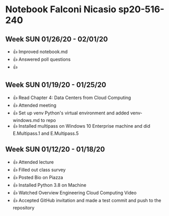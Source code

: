 # Notebook Falconi Nicasio sp20-516-240

## Week SUN 01/26/20 - 02/01/20
* :+1: Improved notebook.md
* :+1: Answered poll questions
* :+1: 

## Week SUN 01/19/20 - 01/25/20
* :+1: Read Chapter 4: Data Centers from Cloud Computing
* :+1: Attended meeting
* :+1: Set up venv Python's virtual environment and added venv-windows.md to repo
* :+1: Installed multipass on Windows 10 Enterprise machine and did E.Multipass.1 and E.Multipass.5

## Week SUN 01/12/20 - 01/18/20

* :+1: Attended lecture
* :+1: Filled out class survey
* :+1: Posted Bio on Piazza
* :+1: Installed Python 3.8 on Machine
* :+1: Watched Overview Engineering Cloud Computing Video
* :+1: Accepted GitHub invitation and made a test commit and push to the repository 
